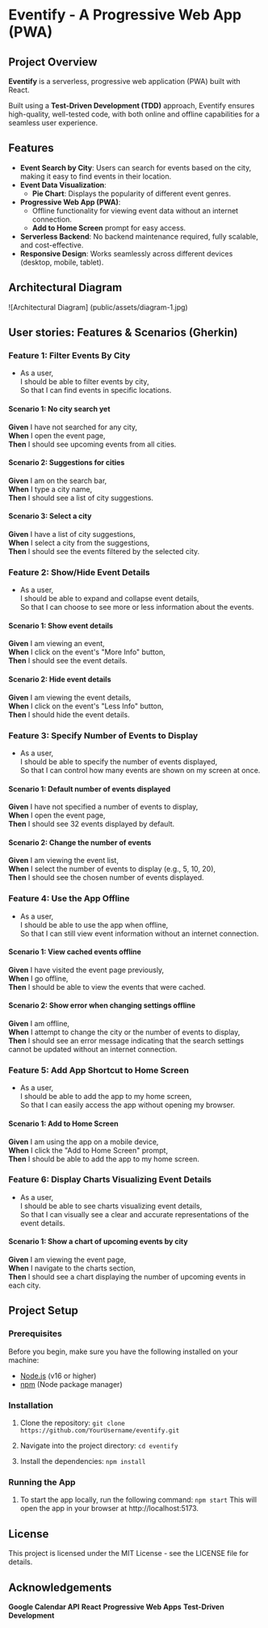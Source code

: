 # Eventify - A Progressive Web App (PWA)

## Project Overview

**Eventify** is a serverless, progressive web application (PWA) built with React. 

Built using a **Test-Driven Development (TDD)** approach, Eventify ensures high-quality, well-tested code, with both online and offline capabilities for a seamless user experience.

## Features

- **Event Search by City**: Users can search for events based on the city, making it easy to find events in their location.
- **Event Data Visualization**:  
  - **Pie Chart**: Displays the popularity of different event genres.
- **Progressive Web App (PWA)**:  
  - Offline functionality for viewing event data without an internet connection.  
  - **Add to Home Screen** prompt for easy access.  
- **Serverless Backend**: No backend maintenance required, fully scalable, and cost-effective.
- **Responsive Design**: Works seamlessly across different devices (desktop, mobile, tablet).

## Architectural Diagram
![Architectural Diagram] (public/assets/diagram-1.jpg)

## User stories: Features & Scenarios (Gherkin)

### Feature 1: Filter Events By City
- As a user,  
  I should be able to filter events by city,  
  So that I can find events in specific locations.

#### Scenario 1: No city search yet
**Given** I have not searched for any city,  
**When** I open the event page,  
**Then** I should see upcoming events from all cities.

#### Scenario 2: Suggestions for cities
**Given** I am on the search bar,  
**When** I type a city name,  
**Then** I should see a list of city suggestions.

#### Scenario 3: Select a city
**Given** I have a list of city suggestions,  
**When** I select a city from the suggestions,  
**Then** I should see the events filtered by the selected city.

### Feature 2: Show/Hide Event Details
- As a user,  
  I should be able to expand and collapse event details,  
  So that I can choose to see more or less information about the events.

#### Scenario 1: Show event details
**Given** I am viewing an event,  
**When** I click on the event's "More Info" button,  
**Then** I should see the event details.

#### Scenario 2: Hide event details
**Given** I am viewing the event details,  
**When** I click on the event's "Less Info" button,  
**Then** I should hide the event details.

### Feature 3: Specify Number of Events to Display
- As a user,  
  I should be able to specify the number of events displayed,  
  So that I can control how many events are shown on my screen at once.

#### Scenario 1: Default number of events displayed
**Given** I have not specified a number of events to display,  
**When** I open the event page,  
**Then** I should see 32 events displayed by default.

#### Scenario 2: Change the number of events
**Given** I am viewing the event list,  
**When** I select the number of events to display (e.g., 5, 10, 20),  
**Then** I should see the chosen number of events displayed.

### Feature 4: Use the App Offline
- As a user,  
  I should be able to use the app when offline,  
  So that I can still view event information without an internet connection.

#### Scenario 1: View cached events offline
**Given** I have visited the event page previously,  
**When** I go offline,  
**Then** I should be able to view the events that were cached.

#### Scenario 2: Show error when changing settings offline
**Given** I am offline,  
**When** I attempt to change the city or the number of events to display,  
**Then** I should see an error message indicating that the search settings cannot be updated without an internet connection.

### Feature 5: Add App Shortcut to Home Screen
- As a user,  
  I should be able to add the app to my home screen,  
  So that I can easily access the app without opening my browser.

#### Scenario 1: Add to Home Screen
**Given** I am using the app on a mobile device,  
**When** I click the "Add to Home Screen" prompt,  
**Then** I should be able to add the app to my home screen.

### Feature 6: Display Charts Visualizing Event Details
- As a user,  
  I should be able to see charts visualizing event details,  
  So that I can visually see a clear and accurate representations of the event details.  

#### Scenario 1: Show a chart of upcoming events by city
**Given** I am viewing the event page,  
**When** I navigate to the charts section,  
**Then** I should see a chart displaying the number of upcoming events in each city.

## Project Setup

### Prerequisites

Before you begin, make sure you have the following installed on your machine:
- [Node.js](https://nodejs.org/) (v16 or higher)
- [npm](https://www.npmjs.com/) (Node package manager)

### Installation

1. Clone the repository:
   `git clone https://github.com/YourUsername/eventify.git`

2. Navigate into the project directory:
    `cd eventify`

3. Install the dependencies:
    `npm install`

### Running the App
1. To start the app locally, run the following command:
    `npm start`
    This will open the app in your browser at http://localhost:5173.

## License
This project is licensed under the MIT License - see the LICENSE file for details.

## Acknowledgements
**Google Calendar API**
**React**
**Progressive Web Apps**
**Test-Driven Development**
